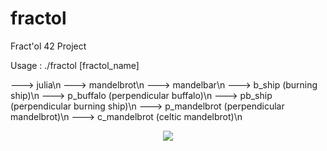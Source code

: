 # fractol
Fract'ol 42 Project

 Usage :  ./fractol [fractol_name]

---> julia\n
---> mandelbrot\n
---> mandelbar\n
---> b_ship (burning ship)\n
---> p_buffalo (perpendicular buffalo)\n
---> pb_ship (perpendicular burning ship)\n
---> p_mandelbrot (perpendicular mandelbrot)\n
---> c_mandelbrot (celtic mandelbrot)\n

<p align="center">
  <img src="img/fractol_png.png">
</p>

